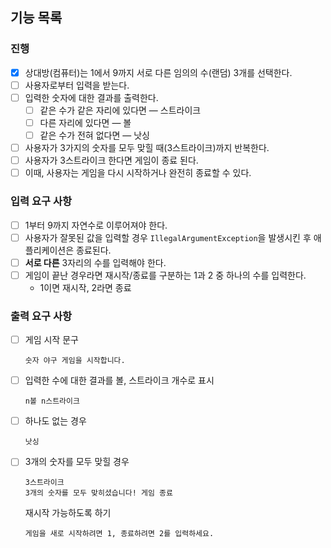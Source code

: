 ## 기능 목록

### 진행
- [X] 상대방(컴퓨터)는 1에서 9까지 서로 다른 임의의 수(랜덤) 3개를 선택한다.
- [ ] 사용자로부터 입력을 받는다.
- [ ] 입력한 숫자에 대한 결과를 출력한다.
  - [ ] 같은 수가 같은 자리에 있다면 — 스트라이크
  - [ ] 다른 자리에 있다면 — 볼
  - [ ] 같은 수가 전혀 없다면 — 낫싱
- [ ] 사용자가 3가지의 숫자를 모두 맞힐 때(3스트라이크)까지 반복한다.
- [ ] 사용자가 3스트라이크 한다면 게임이 종료 된다.
- [ ] 이때, 사용자는 게임을 다시 시작하거나 완전히 종료할 수 있다.

### 입력 요구 사항
- [ ] 1부터 9까지 자연수로 이루어져야 한다.
- [ ] 사용자가 잘못된 값을 입력할 경우 ```IllegalArgumentException```을 발생시킨 후 애플리케이션은 종료된다.
- [ ] **서로 다른** 3자리의 수를 입력해야 한다.
- [ ] 게임이 끝난 경우라면 재시작/종료를 구분하는 1과 2 중 하나의 수를 입력한다.
  - 1이면 재시작, 2라면 종료

### 출력 요구 사항
- [ ] 게임 시작 문구
  ```
  숫자 야구 게임을 시작합니다.
  ```
- [ ] 입력한 수에 대한 결과를 볼, 스트라이크 개수로 표시
  ```
  n볼 n스트라이크
  ```
- [ ] 하나도 없는 경우
  ```
  낫싱
  ```
- [ ] 3개의 숫자를 모두 맞힐 경우
  ```
  3스트라이크
  3개의 숫자를 모두 맞히셨습니다! 게임 종료
  ```
  재시작 가능하도록 하기
  ```
  게임을 새로 시작하려면 1, 종료하려면 2를 입력하세요.
  ```
